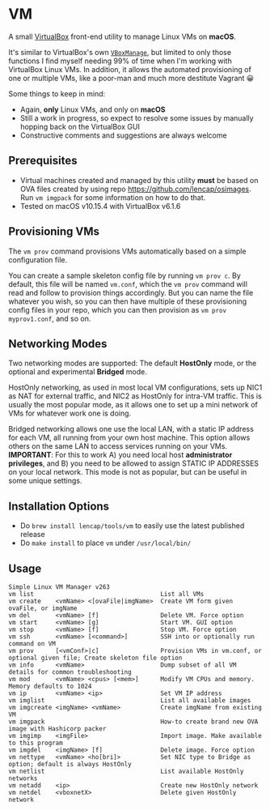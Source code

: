 # VM
A small [VirtualBox](https://www.virtualbox.org/) front-end utility to manage Linux VMs on __macOS__.

It's similar to VirtualBox's own [`VBoxManage`](https://www.virtualbox.org/manual/ch08.html), but limited to only those functions I find myself needing 99% of time when I'm working with VirtualBox Linux VMs. In addition, it allows the automated provisioning of one or multiple VMs, like a poor-man and much more destitute Vagrant 😀

Some things to keep in mind:

- Again, __only__ Linux VMs, and only on __macOS__
- Still a work in progress, so expect to resolve some issues by manually hopping back on the VirtualBox GUI
- Constructive comments and suggestions are always welcome

## Prerequisites
* Virtual machines created and managed by this utility __must__ be based on OVA files created by using repo https://github.com/lencap/osimages. Run `vm imgpack` for some information on how to do that. 
* Tested on macOS v10.15.4 with VirtualBox v6.1.6

## Provisioning VMs
The `vm prov` command provisions VMs automatically based on a simple configuration file.

You can create a sample skeleton config file by running `vm prov c`. By default, this file will be named `vm.conf`, which the `vm prov` command will read and follow to provision things accordingly. But you can name the file whatever you wish, so you can then have multiple of these provisioning config files in your repo, which you can then provision as `vm prov myprov1.conf`, and so on.

## Networking Modes
Two networking modes are supported: The default __HostOnly__ mode, or the optional and experimental __Bridged__ mode.

HostOnly networking, as used in most local VM configurations, sets up NIC1 as NAT for external traffic, and NIC2 as HostOnly for intra-VM traffic. This is usually the most popular mode, as it allows one to set up a mini network of VMs for whatever work one is doing.  

Bridged networking allows one use the local LAN, with a static IP address for each VM, all running from your own host machine. This option allows others on the same LAN to access services running on your VMs. __IMPORTANT__: For this to work A) you need local host __administrator privileges__, and B) you need to be allowed to assign STATIC IP ADDRESSES on your local network. This mode is not as popular, but can be useful in some unique settings.

## Installation Options
- Do `brew install lencap/tools/vm` to easily use the latest published release
- Do `make install` to place `vm` under `/usr/local/bin/`

## Usage
```
Simple Linux VM Manager v263
vm list                                   List all VMs
vm create    <vmName> <[ovaFile|imgName>  Create VM form given ovaFile, or imgName
vm del       <vmName> [f]                 Delete VM. Force option
vm start     <vmName> [g]                 Start VM. GUI option
vm stop      <vmName> [f]                 Stop VM. Force option
vm ssh       <vmName> [<command>]         SSH into or optionally run command on VM
vm prov      [<vmConf>|c]                 Provision VMs in vm.conf, or optional given file; Create skeleton file option
vm info      <vmName>                     Dump subset of all VM details for common troubleshooting
vm mod       <vmName> <cpus> [<mem>]      Modify VM CPUs and memory. Memory defaults to 1024
vm ip        <vmName> <ip>                Set VM IP address
vm imglist                                List all available images
vm imgcreate <imgName> <vmName>           Create imgName from existing VM
vm imgpack                                How-to create brand new OVA image with Hashicorp packer
vm imgimp    <imgFile>                    Import image. Make available to this program
vm imgdel    <imgName> [f]                Delete image. Force option
vm nettype   <vmName> <ho[bri]>           Set NIC type to Bridge as option; default is always HostOnly
vm netlist                                List available HostOnly networks
vm netadd    <ip>                         Create new HostOnly network
vm netdel    <vboxnetX>                   Delete given HostOnly network
```
